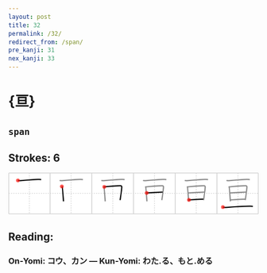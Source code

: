 ```yaml
---
layout: post
title: 32
permalink: /32/
redirect_from: /span/
pre_kanji: 31
nex_kanji: 33
---
```


# {亘}

## `span`

## Strokes: 6

<div class="stroke"><img src="../images/E4BA98.png" /></div>

## Reading:

### On-Yomi: コウ、カン &mdash; Kun-Yomi: わた.る、もと.める
